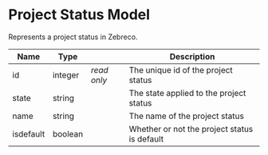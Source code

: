 # Project Status Model

Represents a project status in Zebreco.


| Name          | Type      |               | Description                                       |
|---------------|-----------|---------------|---------------------------------------------------|
| id            | integer   | _read only_   | The unique id of the project status               |
| state         | string    |               | The state applied to the project status           |
| name          | string    |               | The name of the project status                    |
| isdefault     | boolean   |               | Whether or not the project status is default      |